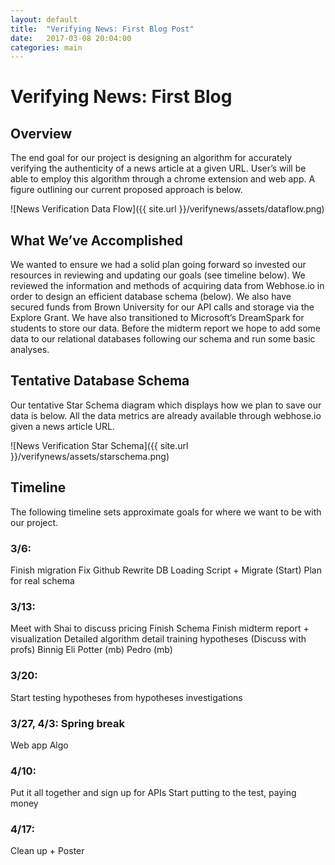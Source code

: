 ```yaml
---
layout: default
title:  "Verifying News: First Blog Post"
date:   2017-03-08 20:04:00
categories: main
---
```

# Verifying News: First Blog

## Overview

The end goal for our project is designing an algorithm for accurately verifying the authenticity of a news article at a given URL. User’s will be able to employ this algorithm through a chrome extension and web app. A figure outlining our current proposed approach is below.

![News Verification Data Flow]({{ site.url }}/verifynews/assets/dataflow.png)

## What We’ve Accomplished

We wanted to ensure we had a solid plan going forward so invested our resources in reviewing and updating our goals (see timeline below). We reviewed the information and methods of acquiring data from Webhose.io in order to design an efficient database schema (below). We also have secured funds from Brown University for our API calls and storage via the Explore Grant. We have also transitioned to Microsoft’s DreamSpark for students to store our data. Before the midterm report we hope to add some data to our relational databases following our schema and run some basic analyses.

## Tentative Database Schema

Our tentative Star Schema diagram which displays how we plan to save our data is below. All the data metrics are already available through webhose.io given a news article URL.

![News Verification Star Schema]({{ site.url }}/verifynews/assets/starschema.png)

## Timeline
The following timeline sets approximate goals for where we want to be with our project.

### 3/6:
Finish migration
Fix Github
Rewrite DB Loading
Script + Migrate (Start)
Plan for real schema
### 3/13:
Meet with Shai to discuss pricing
Finish Schema
Finish midterm report + visualization
Detailed algorithm detail training hypotheses (Discuss with profs)
Binnig
Eli
Potter (mb)
Pedro (mb)
### 3/20:
Start testing hypotheses from hypotheses investigations

### 3/27, 4/3: Spring break
Web app
Algo

### 4/10:
Put it all together and sign up for APIs
Start putting to the test, paying money

### 4/17:
Clean up + Poster
